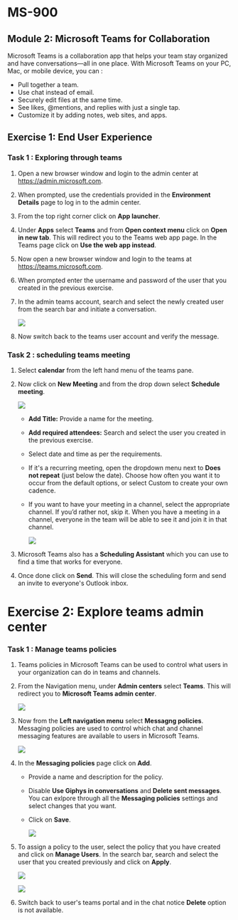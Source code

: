 # MS-900

## Module 2: Microsoft Teams for Collaboration  

  Microsoft Teams is a collaboration app that helps your team stay organized and have conversations—all in one place. With Microsoft Teams on your PC, Mac, or mobile device, you  can :
  
   * Pull together a team.
   * Use chat instead of email.
   * Securely edit files at the same time.
   * See likes, @mentions, and replies with just a single tap.
   * Customize it by adding notes, web sites, and apps. 

## Exercise 1: End User Experience 

### Task 1 : Exploring through teams

1. Open a new browser window and login to the admin center at https://admin.microsoft.com.

1. When prompted, use the credentials provided in the **Environment Details** page to log in to the admin center.

1. From the top right corner click on **App launcher**.

1. Under **Apps** select **Teams** and from **Open context menu** click on **Open in new tab**. This will redirect you to the Teams web app page. In the Teams page click on **Use the web app instead**.

1. Now open a new browser window and login to the teams at https://teams.microsoft.com.

1. When prompted enter the username and password of the user that you created in the previous exercise.

1. In the admin teams account, search and select the newly created user from the search bar and initiate a conversation.

   ![](Images/img40.png)

1. Now switch back to the teams user account and verify the message.

### Task 2 : scheduling teams meeting

1. Select **calendar** from the left hand menu of the teams pane. 

1. Now click on  **New Meeting** and from the drop down select **Schedule meeting**. 
  
   ![](Images/img41.png)
   
   - **Add Title:** Provide a name for the meeting.
   
   - **Add required attendees:** Search and select the user you created in the previous exercise.
   
   - Select date and time as per the requirements.
   
   - If it's a recurring meeting, open the dropdown menu next to **Does not repeat** (just below the date). Choose how often you want it to occur from the default options, or select Custom to create your own cadence.
   
   - If you want to have your meeting in a channel, select the appropriate channel. If you’d rather not, skip it. When you have a meeting in a channel, everyone in the team will be able to see it and join it in that channel.
   
       ![](Images/img42.png)
   
1. Microsoft Teams also has a **Scheduling Assistant** which you can use to find a time that works for everyone. 

1. Once done click on **Send**. This will close the scheduling form and send an invite to everyone's Outlook inbox.
   
# Exercise 2: Explore teams admin center 

### Task 1 :  Manage teams policies 

1. Teams policies in Microsoft Teams can be used to control what users in your organization can do in teams and channels.

1. From the Navigation menu, under **Admin centers** select **Teams**. This will redirect you to **Microsoft Teams admin center**.

   ![](Images/img43.png)

1. Now from the **Left navigation menu** select **Messagng policies**. Messaging policies are used to control which chat and channel messaging features are available to users in Microsoft Teams.

   ![](Images/img44.png)

1. In the **Messaging policies** page click on **Add**. 

   - Provide a name and description for the policy.
   
   - Disable **Use Giphys in conversations** and **Delete sent messages**. You can exlpore through all the **Messaging policies** settings and select changes that you want.
   
   - Click on **Save**.
    
     ![](Images/img45.png)
   
1. To assign a policy to the user, select the policy that you have created and click on **Manage Users**. In the search bar, search and select the user that you created previously and click on **Apply**.
 
   ![](Images/img46.png)
   
   ![](Images/img47.png)

1. Switch back to user's teams portal and in the chat notice **Delete** option is not available.


   
   





